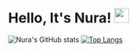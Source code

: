 # Hello, It's Nura! <img src="https://raw.githubusercontent.com/MartinHeinz/MartinHeinz/master/wave.gif" width="30px">



![Nura's GitHub stats](https://github-readme-stats.vercel.app/api?username=nuratabanjeh&show_icons=true&theme=dark)
[![Top Langs](https://github-readme-stats.vercel.app/api/top-langs/?username=nuratabanjeh&layout=compact)](https://github.com/nuratabanjeh/github-readme-stats)


<!--
**nuratabanjeh/nuraTabanjeh** is a ✨ _special_ ✨ repository because its `README.md` (this file) appears on your GitHub profile.

Here are some ideas to get you started:

- 🔭 I’m currently working on ...
- 🌱 I’m currently learning ...
- 👯 I’m looking to collaborate on ...
- 🤔 I’m looking for help with ...
- 💬 Ask me about ...
- 📫 How to reach me: ...
- 😄 Pronouns: ...
- ⚡ Fun fact: ...
-->
